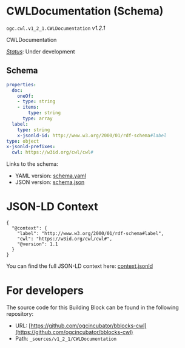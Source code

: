 
# CWLDocumentation (Schema)

`ogc.cwl.v1_2_1.CWLDocumentation` *v1.2.1*

CWLDocumentation

[*Status*](http://www.opengis.net/def/status): Under development

## Schema

```yaml
properties:
  doc:
    oneOf:
    - type: string
    - items:
        type: string
      type: array
  label:
    type: string
    x-jsonld-id: http://www.w3.org/2000/01/rdf-schema#label
type: object
x-jsonld-prefixes:
  cwl: https://w3id.org/cwl/cwl#

```

Links to the schema:

* YAML version: [schema.yaml](https://ogcincubator.github.io/bblocks-cwl/build/annotated/cwl/v1_2_1/CWLDocumentation/schema.json)
* JSON version: [schema.json](https://ogcincubator.github.io/bblocks-cwl/build/annotated/cwl/v1_2_1/CWLDocumentation/schema.yaml)


# JSON-LD Context

```jsonld
{
  "@context": {
    "label": "http://www.w3.org/2000/01/rdf-schema#label",
    "cwl": "https://w3id.org/cwl/cwl#",
    "@version": 1.1
  }
}
```

You can find the full JSON-LD context here:
[context.jsonld](https://ogcincubator.github.io/bblocks-cwl/build/annotated/cwl/v1_2_1/CWLDocumentation/context.jsonld)


# For developers

The source code for this Building Block can be found in the following repository:

* URL: [https://github.com/ogcincubator/bblocks-cwl](https://github.com/ogcincubator/bblocks-cwl)
* Path: `_sources/v1_2_1/CWLDocumentation`

